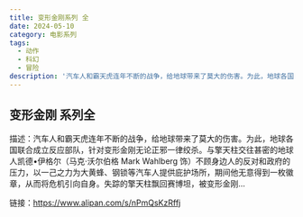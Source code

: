 ```yaml
---
title: 变形金刚系列 全
date: 2024-05-10
category: 电影系列
tags:
  - 动作
  - 科幻
  - 冒险
description: '汽车人和霸天虎连年不断的战争，给地球带来了莫大的伤害。为此，地球各国联合成立反应部队，针对变形金刚无论正邪一律绞杀。与擎天柱交往甚密的地球人凯德•伊格尔（马克·沃尔伯格 Mark Wahlberg 饰）不顾身边人的反对和政府的压力，以一己之力为大黄蜂、钢锁等汽车人提供庇护场所，期间他无意得到一枚徽章，从而将危机引向自身。失踪的擎天柱飘回赛博坦，被变形金刚...'
---
```


## 变形金刚 系列全

描述：汽车人和霸天虎连年不断的战争，给地球带来了莫大的伤害。为此，地球各国联合成立反应部队，针对变形金刚无论正邪一律绞杀。与擎天柱交往甚密的地球人凯德•伊格尔（马克·沃尔伯格 Mark Wahlberg 饰）不顾身边人的反对和政府的压力，以一己之力为大黄蜂、钢锁等汽车人提供庇护场所，期间他无意得到一枚徽章，从而将危机引向自身。失踪的擎天柱飘回赛博坦，被变形金刚...

链接：https://www.alipan.com/s/nPmQsKzRffj
